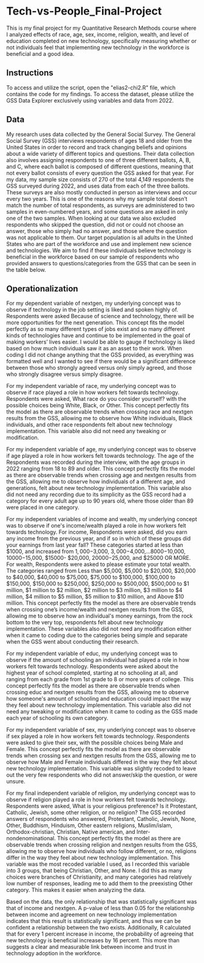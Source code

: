 # Tech-vs-People_Final-Project
This is my final project for my Quantitative Research Methods course where I analyzed effects of race, age, sex, income, religion, wealth, and level of education completed on new technology, specifically measuring whether or not individuals feel that implementing new technology in the workforce is beneficial and a good idea. 
## **Instructions**
To access and utilize the script, open the "elias2-chi2.R" file, which contains the code for my findings. To access the dataset, please utilize the GSS Data Explorer exclusively using variables and data from 2022.
## **Data**
My research uses data collected by the General Social Survey. The General Social Survey (GSS) interviews respondents of ages 18 and older from the United States in order to record and track changing beliefs and opinions about a wide variety of different topics and questions. Their data collection also involves assigning respondents to one of three different ballots, A, B, and C, where each ballot is composed of different questions, meaning that not every ballot consists of every question the GSS asked for that year. For my data, my sample size consists of 270 of the total 4,149 respondents the GSS surveyed during 2022, and uses data from each of the three ballots. These surveys are also mostly conducted in person as interviews and occur every two years. This is one of the reasons why my sample total doesn’t match the number of total respondents, as surveys are administered to two samples in even-numbered years, and some questions are asked in only one of the two samples. When looking at our data we also excluded respondents who skipped the question, did not or could not choose an answer, those who simply had no answer, and those where the question was not applicable to them. Our target population is all adults in the United States who are part of the workforce and use and implement new science and technologies. We aim to find if these individuals believe technology is beneficial in the workforce based on our sample of respondents who provided answers to questions/categories from the GSS that can be seen in the table below.
## **Operationalization**
For my dependent variable of nextgen, my underlying concept was to observe if technology in the job setting is liked and spoken highly of. Respondents were asked Because of science and technology, there will be more opportunities for the next generation. This concept fits the model perfectly as so many different types of jobs exist and so many different kinds of technologies have and continue to be implemented in the goal of making workers’ lives easier. I would be able to gauge if technology is liked based on how much individuals saw it as an asset to their work. When coding I did not change anything that the GSS provided, as everything was formatted well and I wanted to see if there would be a significant difference between those who strongly agreed versus only simply agreed, and those who strongly disagree versus simply disagree.

For my independent variable of race, my underlying concept was to observe if race played a role in how workers felt towards technology. Respondents were asked, What race do you consider yourself? with the possible choices being White, Black, or Other. This concept perfectly fits the model as there are observable trends when crossing race and nextgen results from the GSS, allowing me to observe how White individuals, Black individuals, and other race respondents felt about new technology implementation. This variable also did not need any tweaking or modification. 

For my independent variable of age, my underlying concept was to observe if age played a role in how workers felt towards technology. The age of the Respondents was recorded during the interview, with the age groups in 2022 ranging from 18 to 89 and older. This concept perfectly fits the model as there are observable trends when crossing age and nextgen results from the GSS, allowing me to observe how individuals of a different age, and generations, felt about new technology implementation. This variable also did not need any recording due to its simplicity as the GSS record had a category for every adult age up to 90 years old, where those older than 89 were placed in one category.

For my independent variables of income and wealth, my underlying concept was to observe if one's income/wealth played a role in how workers felt towards technology. For income, Respondents were asked, did you earn any income from the previous year, and if so in which of these groups did your earnings from last year fall? These categories started at less than $1000, and increased from $1,000-$3,000, $3,000-$4,000,…$8000-$10,000, $10000-$15,000, $15000- $20,000, $20000-$25,000, and $25000 OR MORE. For wealth, Respondents were asked to please estimate your total wealth. The categories ranged from Less than $5,000, $5,000 to $20,000, $20,000 to $40,000, $40,000 to $75,000, $75,000 to $100,000, $100,000 to $150,000, $150,000 to $250,000, $250,000 to $500,000, $500,000 to $1 million, $1 million to $2 million, $2 million to $3 million, $3 million to $4 million, $4 million to $5 million, $5 million to $10 million, and Above $10 million. This concept perfectly fits the model as there are observable trends when crossing one’s income/wealth and nextgen results from the GSS, allowing me to observe how an individual's money earnings, from the rock bottom to the very top, respondents felt about new technology implementation. These variables also did not need any modification either when it came to coding due to the categories being simple and separate when the GSS went about conducting their research.

For my independent variable of educ, my underlying concept was to observe if the amount of schooling an individual had played a role in how workers felt towards technology. Respondents were asked about the highest year of school completed, starting at no schooling at all, and ranging from each grade from 1st grade to 8 or more years of college. This concept perfectly fits the model as there are observable trends when crossing educ and nextgen results from the GSS, allowing me to observe how someone's amount of schooling and education could impact the way they feel about new technology implementation. This variable also did not need any tweaking or modification when it came to coding as the GSS made each year of schooling its own category.

For my independent variable of sex, my underlying concept was to observe if sex played a role in how workers felt towards technology. Respondents were asked to give their sex, with the possible choices being Male and Female. This concept perfectly fits the model as there are observable trends when crossing sex and nextgen results from the GSS, allowing me to observe how Male and Female individuals differed in the way they felt about new technology implementation. This variable was slightly recoded to leave out the very few respondents who did not answer/skip the question, or were unsure.

For my final independent variable of religion, my underlying concept was to observe if religion played a role in how workers felt towards technology. Respondents were asked, What is your religious preference?  Is it Protestant, Catholic, Jewish, some other religion, or no religion? The GSS recorded answers of respondents who answered, Protestant, Catholic, Jewish, None, Other, Buddhism, Hinduism, Other eastern religions, Muslim/islam, Orthodox-christian, Christian, Native american, and Inter-nondenominational. This concept perfectly fits the model as there are observable trends when crossing religion and nextgen results from the GSS, allowing me to observe how individuals who follow different, or no, religions differ in the way they feel about new technology implementation. This variable was the most recoded variable I used, as I recorded this variable into 3 groups, that being Christian, Other, and None. I did this as many choices were branches of Christianity, and many categories had relatively low number of responses, leading me to add them to the preexisting Other category. This makes it easier when analyzing the data.

Based on the data, the only relationship that was statistically significant was that of income and nextgen. A p-value of less than 0.05 for the relationship between income and agreement on new technology implementation indicates that this result is statistically significant, and thus we can be confident a relationship between the two exists. Additionally, R calculated that for every 1 percent increase in income, the probability of agreeing that new technology is beneficial increases by 16 percent. This more than suggests a clear and measurable link between income and trust in technology adoption in the workforce.
